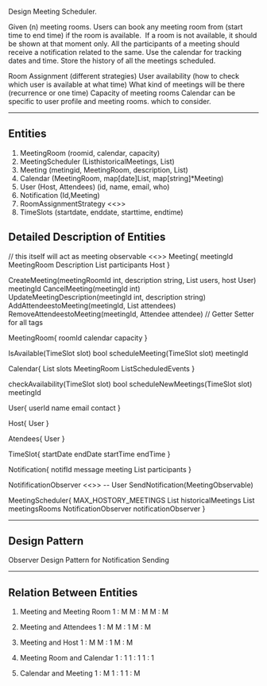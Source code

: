 Design Meeting Scheduler. 

Given (n) meeting rooms. Users can book any meeting room from (start time to end time) if the room is available. 
If a room is not available, it should be shown at that moment only.
All the participants of a meeting should receive a notification related to the same.
Use the calendar for tracking dates and time.
Store the history of all the meetings scheduled.

Room Assignment (different strategies)
User availability (how to check which user is available at what time)
What kind of meetings will be there (recurrence or one time)
Capacity of meeting rooms
Calendar can be specific to user profile and meeting rooms. which to consider.

--------------------------------
Entities
--------------------------------
1) MeetingRoom (roomid, calendar, capacity)
2) MeetingScheduler (List<Meeting>historicalMeetings, List<MeetingRoom>)
3) Meeting (metingid, MeetingRoom, description, List<User>)
4) Calendar (MeetingRoom, map[date]List<TimeSlots>, map[string]*Meeting)
5) User (Host, Attendees) (id, name, email, who) 
6) Notification (Id,Meeting)
7) RoomAssignmentStrategy <<>>
8) TimeSlots (startdate, enddate, starttime, endtime)

Detailed Description of Entities
-----------------------------------

// this itself will act as meeting observable <<>>
Meeting{
    meetingId
    MeetingRoom
    Description
    List<Attendee> participants
    Host
}

CreateMeeting(meetingRoomId int, description string, List<Attendees> users, host User) meetingId
CancelMeeting(meetingId int)
UpdateMeetingDescription(meetingId int, description string)
AddAttendeestoMeeting(meetingId, List<Attendees> attendees)
RemoveAttendeestoMeeting(meetingId, Attendee attendee)
// Getter Setter for all tags

MeetingRoom{
    roomId
    calendar
    capacity
}

IsAvailable(TimeSlot slot) bool
scheduleMeeting(TimeSlot slot) meetingId

Calendar{
    List<TimeSlot> slots
    MeetingRoom
    List<Meeting>ScheduledEvents
}

checkAvailability(TimeSlot slot) bool 
scheduleNewMeetings(TimeSlot slot) meetingId

User{
    userId
    name
    email
    contact
}

Host{
    User
}

Atendees{
    User
}

TimeSlot{
    startDate
    endDate
    startTime
    endTime
}

Notification{
    notifId
    message
    meeting
    List<User> participants
}

NotifificationObserver <<>>              -- User
SendNotification(MeetingObservable)


MeetingScheduler{
    MAX_HOSTORY_MEETINGS 
    List<Meeting> historicalMeetings
    List<MeetingRoom> meetingsRooms
    NotificationObserver notificationObserver
}


----------------------------------------------------------------
Design Pattern
----------------------------------------------------------------
Observer Design Pattern for Notification Sending 

----------------------------------------------------------------
Relation Between Entities
----------------------------------------------------------------
1) Meeting and Meeting Room
    1 : M
    M : M
    M : M

2) Meeting and Attendees 
    1 : M
    M : 1
    M : M

2) Meeting and Host
    1 : M
    M : 1
    M : M

4) Meeting Room and Calendar
    1 : 1
    1 : 1
    1 : 1 

5) Calendar and Meeting
    1 : M
    1 : 1
    1 : M


